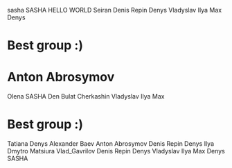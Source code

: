 sasha SASHA
HELLO WORLD
Seiran
Denis Repin
Denys
Vladyslav
Ilya
Max 
Denys
# Best group :)
# Anton Abrosymov
Olena
SASHA
Den
Bulat Cherkashin
Vladyslav
Ilya
Max 
# Best group :)
Tatiana
Denys
Alexander Baev
Anton Abrosymov
Denis Repin
Denys
Ilya
Dmytro Matsiura
Vlad_Gavrilov
Denis Repin
Denys
Vladyslav
Ilya
Max 
Denys
SASHA
